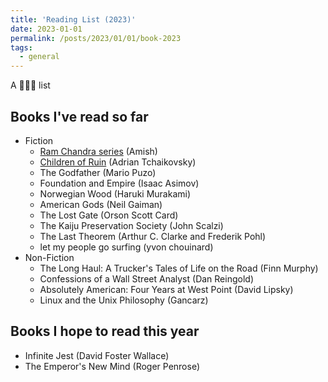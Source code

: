 ```yaml
---
title: 'Reading List (2023)'
date: 2023-01-01
permalink: /posts/2023/01/01/book-2023
tags:
  - general
---
```


A 🏃🏽‍♂️ list 

## Books I've read so far
- Fiction
    - [Ram Chandra series](https://www.goodreads.com/series/148944-ram-chandra) (Amish)
    - [Children of Ruin](https://en.wikipedia.org/wiki/Children_of_Ruin) (Adrian Tchaikovsky)
    - The Godfather (Mario Puzo)
    - Foundation and Empire (Isaac Asimov)
    - Norwegian Wood (Haruki Murakami)
    - American Gods (Neil Gaiman)
    - The Lost Gate (Orson Scott Card)
    - The Kaiju Preservation Society (John Scalzi)
    - The Last Theorem (Arthur C. Clarke and Frederik Pohl)
    - let my people go surfing (yvon chouinard)   
- Non-Fiction
    - The Long Haul: A Trucker's Tales of Life on the Road (Finn Murphy)
    - Confessions of a Wall Street Analyst (Dan Reingold) 
    - Absolutely American: Four Years at West Point (David Lipsky)
    - Linux and the Unix Philosophy (Gancarz)

## Books I hope to read this year
- Infinite Jest (David Foster Wallace)
- The Emperor's New Mind (Roger Penrose)
